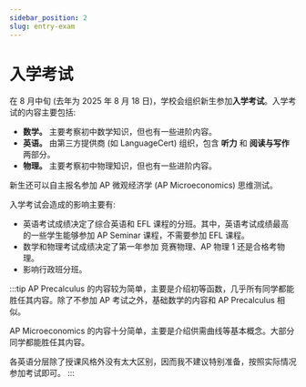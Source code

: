 ```yaml
---
sidebar_position: 2
slug: entry-exam
---
```


# 入学考试

在 8 月中旬 (去年为 2025 年 8 月 18 日)，学校会组织新生参加**入学考试**。入学考试的内容主要包括:

* **数学。** 主要考察初中数学知识，但也有一些进阶内容。
* **英语。** 由第三方提供商 (如 LanguageCert) 组织，包含 **听力** 和 **阅读与写作** 两部分。
* **物理。** 主要考察初中物理知识，但也有一些进阶内容。

新生还可以自主报名参加 AP 微观经济学 (AP Microeconomics) 思维测试。

入学考试会造成的影响主要有:
* 英语考试成绩决定了综合英语和 EFL 课程的分班。其中，英语考试成绩最高的一些学生能够参加 AP Seminar 课程，不需要参加 EFL 课程。
* 数学和物理考试成绩决定了第一年参加 竞赛物理、AP 物理 1 还是合格考物理。
* 影响行政班分班。

:::tip
AP Precalculus 的内容较为简单，主要是介绍初等函数，几乎所有同学都能胜任其内容。除了不参加 AP 考试之外，基础数学的内容和 AP Precalculus 相似。

AP Microeconomics 的内容十分简单，主要是介绍供需曲线等基本概念。大部分同学都能胜任其内容。

各英语分层除了授课风格外没有太大区别，因而我不建议特别准备，按照实际情况参加考试即可。
:::
